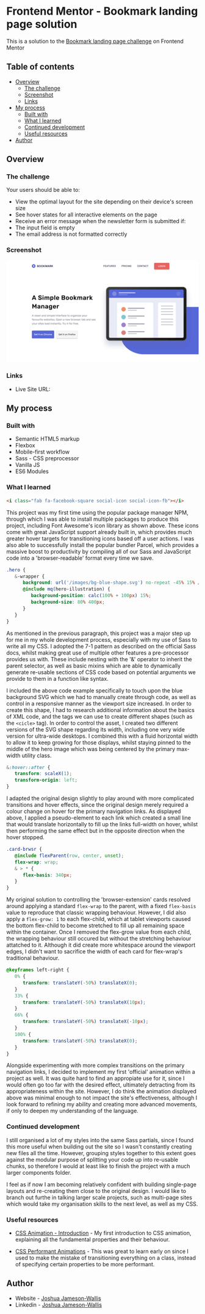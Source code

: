 # Frontend Mentor - Bookmark landing page solution

This is a solution to the [Bookmark landing page challenge](https://www.frontendmentor.io/challenges/bookmark-landing-page-5d0b588a9edda32581d29158) on Frontend Mentor

## Table of contents

-  [Overview](#overview)
   -  [The challenge](#the-challenge)
   -  [Screenshot](#screenshot)
   -  [Links](#links)
-  [My process](#my-process)
   -  [Built with](#built-with)
   -  [What I learned](#what-i-learned)
   -  [Continued development](#continued-development)
   -  [Useful resources](#useful-resources)
-  [Author](#author)

## Overview

### The challenge

Your users should be able to:

-  View the optimal layout for the site depending on their device's screen size
-  See hover states for all interactive elements on the page
-  Receive an error message when the newsletter form is submitted if:
-  The input field is empty
-  The email address is not formatted correctly

### Screenshot

![](./Screenshot.png)

### Links

-  Live Site URL:

## My process

### Built with

-  Semantic HTML5 markup
-  Flexbox
-  Mobile-first workflow
-  Sass - CSS preprocessor
-  Vanilla JS
-  ES6 Modules

### What I learned

```html
<i class="fab fa-facebook-square social-icon social-icon-fb"></i>
```

This project was my first time using the popular package manager NPM, through which I was able to install multiple packages to produce this project, including Font Awesome's icon library as shown above. These icons come with great JavaScript support already built in, which provides much greater hover targets for transitioning icons based off a user actions. I was also able to successfully install the popular bundler Parcel, which provides a massive boost to productivity by compiling all of our Sass and JavaScript code into a 'browser-readable' format every time we save.

```scss
.hero {
   &-wrapper {
      background: url('/images/bg-blue-shape.svg') no-repeat -45% 15% / 150%;
      @include mq(hero-illustration) {
         background-position: calc(100% + 100px) 15%;
         background-size: 80% 400px;
      }
   }
}
```

As mentioned in the previous paragraph, this project was a major step up for me in my whole development process, especially with my use of Sass to write all my CSS. I adopted the 7-1 pattern as described on the official Sass docs, whilst making great use of multiple other features a pre-processor provides us with. These include nesting with the '&' operator to inherit the parent selector, as well as basic mixins which are able to dynamically generate re-usable sections of CSS code based on potential arguments we provide to them in a function like syntax.

I included the above code example specifically to touch upon the blue background SVG which we had to manually create through code, as well as control in a responsive manner as the viewport size increased. In order to create this shape, I had to research additional information about the basics of XML code, and the tags we can use to create different shapes (such as the `<cicle>` tag). In order to control the asset, I created two different versions of the SVG shape regarding its width, including one very wide version for ultra-wide desktops. I combined this with a fluid horizontal width to allow it to keep growing for those displays, whilst staying pinned to the middle of the hero image which was being centered by the primary max-width utility class.

```scss
&:hover::after {
   transform: scaleX(1);
   transform-origin: left;
}
```

I adapted the original design slightly to play around with more complicated transitions and hover effects, since the original design merely required a colour change on hover for the primary navigation links. As displayed above, I applied a pseudo-element to each link which created a small line that would translate horizontally to fill up the links full-width on hover, whilst then performing the same effect but in the opposite direction when the hover stopped.

```scss
.card-brwsr {
   @include flexParent(row, center, unset);
   flex-wrap: wrap;
   & > * {
      flex-basis: 340px;
   }
}
```

My original solution to controlling the 'browser-extension' cards resolved around applying a standard `flex-wrap` to the parent, with a fixed `flex-basis` value to reproduce that classic wrapping behaviour. However, I did also apply a `flex-grow: 1` to each flex-child, which at tablet viewports caused the bottom flex-child to become stretched to fill up all remaining space within the container. Once I removed the flex-grow value from each child, the wrapping behaviour still occured but without the stretching behaviour attatched to it. Although it did create more whitespace around the viewport edges, I didn't want to sacrifice the width of each card for flex-wrap's traditional behaviour.

```scss
@keyframes left-right {
   0% {
      transform: translateY(-50%) translateX(0);
   }
   33% {
      transform: translateY(-50%) translateX(10px);
   }
   66% {
      transform: translateY(-50%) translateX(-10px);
   }
   100% {
      transform: translateY(-50%) translateX(0);
   }
}
```

Alongside experimenting with more complex transitions on the primary navigation links, I decided to implement my first 'official' animation within a project as well. It was quite hard to find an appropiate use for it, since I would often go too far with the desired effect, ultimately detracting from its appropriateness within the site. However, I do think the animation displayed above was minimal enough to not impact the site's effectiveness, although I look forward to refining my ability and creating more advanced movements, if only to deepen my understanding of the language.

### Continued development

I still organised a lot of my styles into the same Sass partials, since I found this more useful when building out the site so I wasn't constantly creating new files all the time. However, grouping styles together to this extent goes against the modular purpose of splitting your code up into re-usable chunks, so therefore I would at least like to finish the project with a much larger components folder.

I feel as if now I am becoming relatively confident with building single-page layouts and re-creating them close to the original design. I would like to branch out furthe in talking larger scale projects, such as multi-page sites which would take my organisation skills to the next level, as well as my CSS.

### Useful resources

-  [CSS Animation - Introduction](https://www.youtube.com/watch?v=YszONjKpgg4&ab_channel=WebDevSimplified) - My first introduction to CSS animation, explaining all the fundamental properties and their behaviour.

-  [CSS Performant Animations](https://www.youtube.com/watch?v=4PStxeSIL9I&ab_channel=WebDevSimplified) - This was great to learn early on since I used to make the mistake of transitioning everything on a class, instead of specifying certain properties to be more performant.

## Author

-  Website - [Joshua Jameson-Wallis](https://joshuajamesonwallis.com)
-  Linkedin - [Joshua Jameson-Wallis](https://www.linkedin.com/in/joshua-jameson-wallis/)
